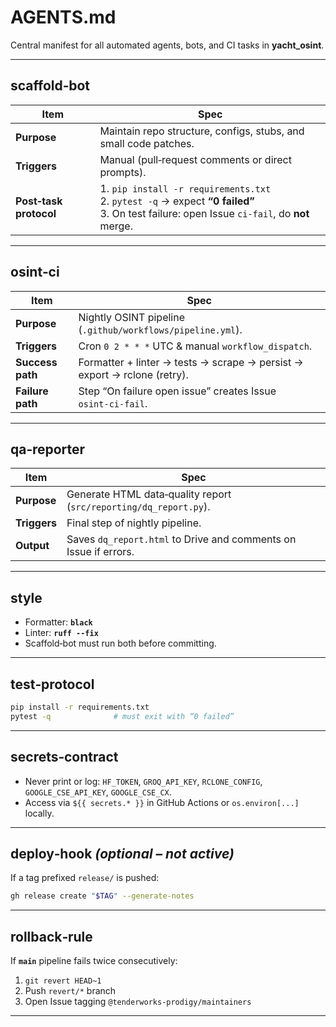 # AGENTS.md
Central manifest for all automated agents, bots, and CI tasks in **yacht_osint**.

---

## scaffold‑bot
| Item | Spec |
|------|------|
| **Purpose** | Maintain repo structure, configs, stubs, and small code patches. |
| **Triggers** | Manual (pull‑request comments or direct prompts). |
| **Post‑task protocol** | 1. `pip install -r requirements.txt`  <br>2. `pytest -q` → expect **“0 failed”**  <br>3. On test failure: open Issue `ci‑fail`, do **not** merge. |

---

## osint‑ci
| Item | Spec |
|------|------|
| **Purpose** | Nightly OSINT pipeline (`.github/workflows/pipeline.yml`). |
| **Triggers** | Cron `0 2 * * *` UTC & manual `workflow_dispatch`. |
| **Success path** | Formatter + linter → tests → scrape → persist → export → rclone (retry). |
| **Failure path** | Step “On failure open issue” creates Issue `osint‑ci‑fail`. |

---

## qa‑reporter
| Item | Spec |
|------|------|
| **Purpose** | Generate HTML data‑quality report (`src/reporting/dq_report.py`). |
| **Triggers** | Final step of nightly pipeline. |
| **Output** | Saves `dq_report.html` to Drive and comments on Issue if errors. |

---

## style
- Formatter: **`black`**
- Linter: **`ruff --fix`**
- Scaffold‑bot must run both before committing.

---

## test‑protocol
~~~bash
pip install -r requirements.txt
pytest -q              # must exit with “0 failed”
~~~

---

## secrets‑contract
- Never print or log: `HF_TOKEN`, `GROQ_API_KEY`, `RCLONE_CONFIG`, `GOOGLE_CSE_API_KEY`, `GOOGLE_CSE_CX`.
- Access via `${{ secrets.* }}` in GitHub Actions or `os.environ[...]` locally.

---

## deploy‑hook  *(optional – not active)*
If a tag prefixed `release/` is pushed:
~~~bash
gh release create "$TAG" --generate-notes
~~~

---

## rollback‑rule
If **`main`** pipeline fails twice consecutively:
1. `git revert HEAD~1`
2. Push `revert/*` branch
3. Open Issue tagging `@tenderworks-prodigy/maintainers`

---
